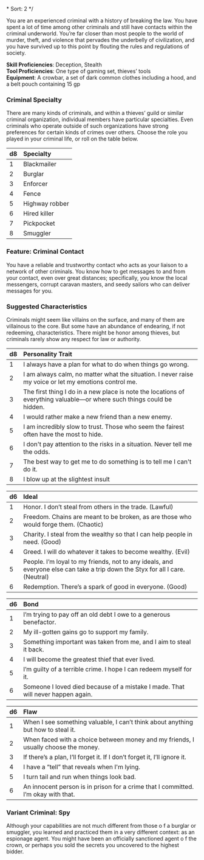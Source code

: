 \* 
Sort: 2 
*/

You are an experienced criminal with a history of breaking the law. You have spent a lot of time among other criminals and still have contacts within the criminal underworld. You’re far closer than most people to the world of murder, theft, and violence that pervades the underbelly of civilization, and you have survived up to this point by flouting the rules and regulations of society.

**Skill Proficiencies**: Deception, Stealth  
**Tool Proficiencies**: One type of gaming set, thieves’ tools  
**Equipment**: A crowbar, a set of dark common clothes including a hood, and a belt pouch containing 15 gp

### Criminal Specialty

There are many kinds of criminals, and within a thieves’ guild or similar criminal organization, individual members have particular specialties. Even criminals who operate outside of such organizations have strong preferences for certain kinds of crimes over others. Choose the role you played in your criminal life, or roll on the table below.

| **d8** | **Specialty**  |
|:-------|:---------------|
| 1      | Blackmailer    |
| 2      | Burglar        |
| 3      | Enforcer       |
| 4      | Fence          |
| 5      | Highway robber |
| 6      | Hired killer   |
| 7      | Pickpocket     |
| 8      | Smuggler       |

### Feature: Criminal Contact

You have a reliable and trustworthy contact who acts as your liaison to a network of other criminals. You know how to get messages to and from your contact, even over great distances; specifically, you know the local messengers, corrupt caravan masters, and seedy sailors who can deliver messages for you.

### Suggested Characteristics

Criminals might seem like villains on the surface, and many of them are villainous to the core. But some have an abundance of endearing, if not redeeming, characteristics. There might be honor among thieves, but criminals rarely show any respect for law or authority.

| **d8** | **Personality Trait**                                                                                                  |
|:-------|:-----------------------------------------------------------------------------------------------------------------------|
| 1      | I always have a plan for what to do when things go wrong.                                                              |
| 2      | I am always calm, no matter what the situation. I never raise my voice or let my emotions control me.                  |
| 3      | The first thing I do in a new place is note the locations of everything valuable—or where such things could be hidden. |
| 4      | I would rather make a new friend than a new enemy.                                                                     |
| 5      | I am incredibly slow to trust. Those who seem the fairest often have the most to hide.                                 |
| 6      | I don't pay attention to the risks in a situation. Never tell me the odds.                                             |
| 7      | The best way to get me to do something is to tell me I can't do it.                                                    |
| 8      | I blow up at the slightest insult                                                                                      |

| **d6** | **Ideal**                                                                                                                     |
|:-------|:------------------------------------------------------------------------------------------------------------------------------|
| 1      | Honor. I don’t steal from others in the trade. (Lawful)                                                                       |
| 2      | Freedom. Chains are meant to be broken, as are those who would forge them. (Chaotic)                                          |
| 3      | Charity. I steal from the wealthy so that I can help people in need. (Good)                                                   |
| 4      | Greed. I will do whatever it takes to become wealthy. (Evil)                                                                  |
| 5      | People. I’m loyal to my friends, not to any ideals, and everyone else can take a trip down the Styx for all I care. (Neutral) |
| 6      | Redemption. There’s a spark of good in everyone. (Good)                                                                       |

| **d6** | **Bond**                                                                        |
|:-------|:--------------------------------------------------------------------------------|
| 1      | I’m trying to pay off an old debt I owe to a generous benefactor.               |
| 2      | My ill-gotten gains go to support my family.                                    |
| 3      | Something important was taken from me, and I aim to steal it back.              |
| 4      | I will become the greatest thief that ever lived.                               |
| 5      | I’m guilty of a terrible crime. I hope I can redeem myself for it.              |
| 6      | Someone I loved died because of a mistake I made. That will never happen again. |

| **d6** | **Flaw**                                                                           |
|:-------|:-----------------------------------------------------------------------------------|
| 1      | When I see something valuable, I can’t think about anything but how to steal it.   |
| 2      | When faced with a choice between money and my friends, I usually choose the money. |
| 3      | If there’s a plan, I’ll forget it. If I don’t forget it, I’ll ignore it.           |
| 4      | I have a “tell” that reveals when I'm lying.                                       |
| 5      | I turn tail and run when things look bad.                                          |
| 6      | An innocent person is in prison for a crime that I committed. I’m okay with that.  |

### Variant Criminal: Spy

Although your capabilities are not much different from those o f a burglar or smuggler, you learned and practiced them in a very different context: as an espionage agent. You might have been an officially sanctioned agent o f the crown, or perhaps you sold the secrets you uncovered to the highest bidder.
